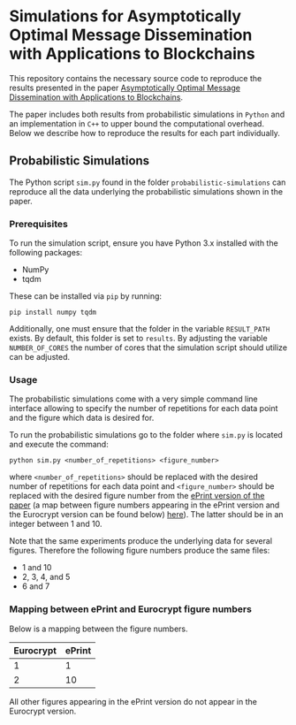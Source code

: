 # Simulations for Asymptotically Optimal Message Dissemination with Applications to Blockchains
This repository contains the necessary source code to reproduce the results presented in the paper [Asymptotically Optimal Message Dissemination with Applications to Blockchains](https://eprint.iacr.org/2022/1723).

The paper includes both results from probabilistic simulations in `Python` and an implementation in `C++` to upper bound the computational overhead. Below we describe how to reproduce the results for each part individually. 

## Probabilistic Simulations
The Python script `sim.py` found in the folder `probabilistic-simulations` can reproduce all the data underlying the probabilistic simulations shown in the paper.

### Prerequisites
To run the simulation script, ensure you have Python 3.x installed with the following packages:

- NumPy
- tqdm 

These can be installed via `pip` by running: 

```
pip install numpy tqdm
``` 

Additionally, one must ensure that the folder in the variable `RESULT_PATH` exists. By default, this folder is set to `results`.
By adjusting the variable `NUMBER_OF_CORES` the number of cores that the simulation script should utilize can be adjusted. 

### Usage

The probabilistic simulations come with a very simple command line interface allowing to specify the number of repetitions for each data point and the figure which data is desired for. 

To run the probabilistic simulations go to the folder where `sim.py` is located and execute the command:

```
python sim.py <number_of_repetitions> <figure_number>
```

where `<number_of_repetitions>` should be replaced with the desired number of repetitions for each data point and `<figure_number>` should be replaced with the desired figure number from the [ePrint version of the paper](https://eprint.iacr.org/2022/1723) (a map between figure numbers appearing in the ePrint version and the Eurocrypt version can be found below) [here](#figure-mapping)). The latter should be in an integer between 1 and 10. 

Note that the same experiments produce the underlying data for several figures. Therefore the following figure numbers produce the same files:

- 1 and 10
- 2, 3, 4, and 5
- 6 and 7

### Mapping between ePrint and Eurocrypt figure numbers

Below is a mapping between the figure numbers. 

| Eurocrypt | ePrint |
|-----------|--------|
| 1         | 1      |
| 2         | 10     |

All other figures appearing in the ePrint version do not appear in the Eurocrypt version.
